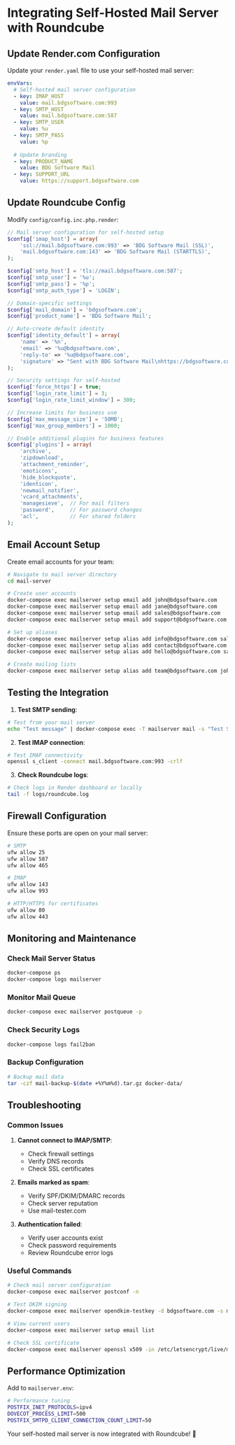 # Integrating Self-Hosted Mail Server with Roundcube

## Update Render.com Configuration

Update your `render.yaml` file to use your self-hosted mail server:

```yaml
envVars:
  # Self-hosted mail server configuration
  - key: IMAP_HOST
    value: mail.bdgsoftware.com:993
  - key: SMTP_HOST
    value: mail.bdgsoftware.com:587
  - key: SMTP_USER
    value: %u
  - key: SMTP_PASS
    value: %p
  
  # Update branding
  - key: PRODUCT_NAME
    value: BDG Software Mail
  - key: SUPPORT_URL
    value: https://support.bdgsoftware.com
```

## Update Roundcube Config

Modify `config/config.inc.php.render`:

```php
// Mail server configuration for self-hosted setup
$config['imap_host'] = array(
    'ssl://mail.bdgsoftware.com:993' => 'BDG Software Mail (SSL)',
    'mail.bdgsoftware.com:143' => 'BDG Software Mail (STARTTLS)',
);

$config['smtp_host'] = 'tls://mail.bdgsoftware.com:587';
$config['smtp_user'] = '%u';
$config['smtp_pass'] = '%p';
$config['smtp_auth_type'] = 'LOGIN';

// Domain-specific settings
$config['mail_domain'] = 'bdgsoftware.com';
$config['product_name'] = 'BDG Software Mail';

// Auto-create default identity
$config['identity_default'] = array(
    'name' => '%n',
    'email' => '%u@bdgsoftware.com',
    'reply-to' => '%u@bdgsoftware.com',
    'signature' => "Sent with BDG Software Mail\nhttps://bdgsoftware.com"
);

// Security settings for self-hosted
$config['force_https'] = true;
$config['login_rate_limit'] = 3;
$config['login_rate_limit_window'] = 300;

// Increase limits for business use
$config['max_message_size'] = '50MB';
$config['max_group_members'] = 1000;

// Enable additional plugins for business features
$config['plugins'] = array(
    'archive',
    'zipdownload',
    'attachment_reminder',
    'emoticons',
    'hide_blockquote',
    'identicon',
    'newmail_notifier',
    'vcard_attachments',
    'managesieve',  // For mail filters
    'password',     // For password changes
    'acl',          // For shared folders
);
```

## Email Account Setup

Create email accounts for your team:

```bash
# Navigate to mail server directory
cd mail-server

# Create user accounts
docker-compose exec mailserver setup email add john@bdgsoftware.com
docker-compose exec mailserver setup email add jane@bdgsoftware.com
docker-compose exec mailserver setup email add sales@bdgsoftware.com
docker-compose exec mailserver setup email add support@bdgsoftware.com

# Set up aliases
docker-compose exec mailserver setup alias add info@bdgsoftware.com sales@bdgsoftware.com
docker-compose exec mailserver setup alias add contact@bdgsoftware.com sales@bdgsoftware.com
docker-compose exec mailserver setup alias add hello@bdgsoftware.com sales@bdgsoftware.com

# Create mailing lists
docker-compose exec mailserver setup alias add team@bdgsoftware.com john@bdgsoftware.com,jane@bdgsoftware.com
```

## Testing the Integration

1. **Test SMTP sending**:
```bash
# Test from your mail server
echo "Test message" | docker-compose exec -T mailserver mail -s "Test Subject" test@gmail.com
```

2. **Test IMAP connection**:
```bash
# Test IMAP connectivity
openssl s_client -connect mail.bdgsoftware.com:993 -crlf
```

3. **Check Roundcube logs**:
```bash
# Check logs in Render dashboard or locally
tail -f logs/roundcube.log
```

## Firewall Configuration

Ensure these ports are open on your mail server:

```bash
# SMTP
ufw allow 25
ufw allow 587
ufw allow 465

# IMAP
ufw allow 143
ufw allow 993

# HTTP/HTTPS for certificates
ufw allow 80
ufw allow 443
```

## Monitoring and Maintenance

### Check Mail Server Status
```bash
docker-compose ps
docker-compose logs mailserver
```

### Monitor Mail Queue
```bash
docker-compose exec mailserver postqueue -p
```

### Check Security Logs
```bash
docker-compose logs fail2ban
```

### Backup Configuration
```bash
# Backup mail data
tar -czf mail-backup-$(date +%Y%m%d).tar.gz docker-data/
```

## Troubleshooting

### Common Issues

1. **Cannot connect to IMAP/SMTP**:
   - Check firewall settings
   - Verify DNS records
   - Check SSL certificates

2. **Emails marked as spam**:
   - Verify SPF/DKIM/DMARC records
   - Check server reputation
   - Use mail-tester.com

3. **Authentication failed**:
   - Verify user accounts exist
   - Check password requirements
   - Review Roundcube error logs

### Useful Commands

```bash
# Check mail server configuration
docker-compose exec mailserver postconf -n

# Test DKIM signing
docker-compose exec mailserver opendkim-testkey -d bdgsoftware.com -s mail

# View current users
docker-compose exec mailserver setup email list

# Check SSL certificate
docker-compose exec mailserver openssl x509 -in /etc/letsencrypt/live/mail.bdgsoftware.com/cert.pem -text -noout
```

## Performance Optimization

Add to `mailserver.env`:
```bash
# Performance tuning
POSTFIX_INET_PROTOCOLS=ipv4
DOVECOT_PROCESS_LIMIT=500
POSTFIX_SMTPD_CLIENT_CONNECTION_COUNT_LIMIT=50
```

Your self-hosted mail server is now integrated with Roundcube! 🚀

